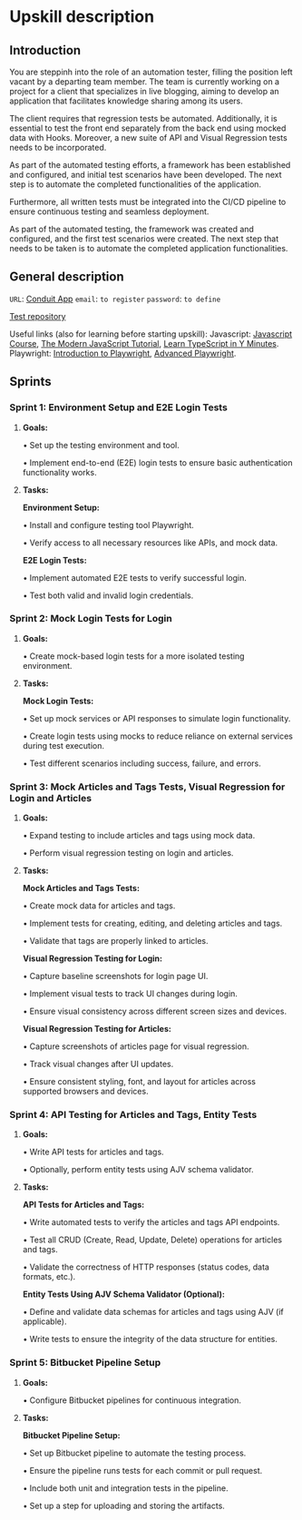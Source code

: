 # Upskill description

## Introduction

You are steppinh into the role of an automation tester, filling the position left vacant by a departing team member. The team is currently working on a project for a client that specializes in live blogging, aiming to develop an application that facilitates knowledge sharing among its users.

The client requires that regression tests be automated. Additionally, it is essential to test the front end separately from the back end using mocked data with Hooks. Moreover, a new suite of API and Visual Regression tests needs to be incorporated.

As part of the automated testing efforts, a framework has been established and configured, and initial test scenarios have been developed. The next step is to automate the completed functionalities of the application.

Furthermore, all written tests must be integrated into the CI/CD pipeline to ensure continuous testing and seamless deployment.
 
As part of the automated testing, the framework was created and configured, and the first test scenarios were created. The next step that needs to be taken is to automate the completed application functionalities.

## General description

`URL`: [Conduit App](https://conduit.realworld.how)
`email`: `to register`
`password`: `to define`

[Test repository](https://bitbucket.org/xebiapoland/playwright_typescript_upskill) 

Useful links (also for learning before starting upskill):
Javascript: [Javascript Course](https://kursjs.pl/), [The Modern JavaScript Tutorial](https://javascript.info/), [Learn TypeScript in Y Minutes](https://learnxinyminutes.com/docs/typescript/).
Playwright: [Introduction to Playwright](https://testautomationu.applitools.com/playwright-intro/?utm_campaign=Email-for-TAU-Course-Advanced-Playwright&utm_content=Test-Automation-U&utm_medium=Email&utm_source=Marketo&utm_term=Email-for-TAU-Course-Advanced-Playwright), [Advanced Playwright](https://testautomationu.applitools.com/playwright-advanced/).

## Sprints

### Sprint 1: Environment Setup and E2E Login Tests

1. **Goals:**

	•	Set up the testing environment and tool.

	•	Implement end-to-end (E2E) login tests to ensure basic authentication functionality works.

2. **Tasks:**

	**Environment Setup:**

	•	Install and configure testing tool Playwright.

	•	Verify access to all necessary resources like APIs, and mock data.

	**E2E Login Tests:**

	•	Implement automated E2E tests to verify successful login.

	•	Test both valid and invalid login credentials.

### Sprint 2: Mock Login Tests for Login

1. **Goals:**

	•	Create mock-based login tests for a more isolated testing environment.

2. **Tasks:**

	**Mock Login Tests:**

	•	Set up mock services or API responses to simulate login functionality.

	•	Create login tests using mocks to reduce reliance on external services during test execution.

	•	Test different scenarios including success, failure, and errors.

### Sprint 3: Mock Articles and Tags Tests, Visual Regression for Login and Articles

1. **Goals:**

	•	Expand testing to include articles and tags using mock data.

	•	Perform visual regression testing on login and articles.

2. **Tasks:**

	**Mock Articles and Tags Tests:**

	•	Create mock data for articles and tags.

	•	Implement tests for creating, editing, and deleting articles and tags.

	•	Validate that tags are properly linked to articles.
	
	**Visual Regression Testing for Login:**

	•	Capture baseline screenshots for login page UI.

	•	Implement visual tests to track UI changes during login.

	•	Ensure visual consistency across different screen sizes and devices.

	**Visual Regression Testing for Articles:**

	•	Capture screenshots of articles page for visual regression.

	•	Track visual changes after UI updates.

	•	Ensure consistent styling, font, and layout for articles across supported browsers and devices.

### Sprint 4: API Testing for Articles and Tags, Entity Tests

1. **Goals:**

	•	Write API tests for articles and tags.

	•	Optionally, perform entity tests using AJV schema validator.

2. **Tasks:**

	**API Tests for Articles and Tags:**

	•	Write automated tests to verify the articles and tags API endpoints.

	•	Test all CRUD (Create, Read, Update, Delete) operations for articles and tags.

	•	Validate the correctness of HTTP responses (status codes, data formats, etc.).

	**Entity Tests Using AJV Schema Validator (Optional):**

	•	Define and validate data schemas for articles and tags using AJV (if applicable).

	•	Write tests to ensure the integrity of the data structure for entities.

### Sprint 5: Bitbucket Pipeline Setup

1. **Goals:**

	•	Configure Bitbucket pipelines for continuous integration.

2. **Tasks:**

	**Bitbucket Pipeline Setup:**

	•	Set up Bitbucket pipeline to automate the testing process.

	•	Ensure the pipeline runs tests for each commit or pull request.

	•	Include both unit and integration tests in the pipeline.

	•	Set up a step for uploading and storing the artifacts.